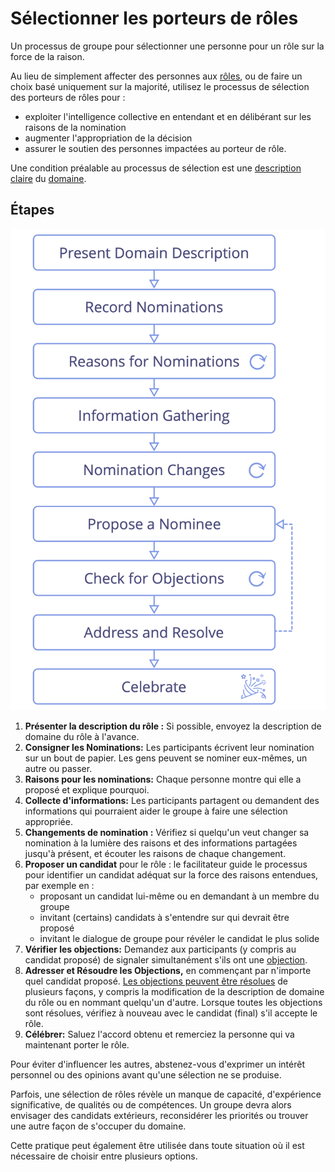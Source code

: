 # Sélectionner les porteurs de rôles

<summary>
Un processus de groupe pour sélectionner une personne pour un rôle sur la force de la raison.
</summary>

Au lieu de simplement affecter des personnes aux [rôles](section:role), ou de faire un choix basé uniquement sur la majorité, utilisez le processus de sélection des porteurs de rôles pour :

- exploiter l'intelligence collective en entendant et en délibérant sur les raisons de la nomination
- augmenter l'appropriation de la décision
- assurer le soutien des personnes impactées au porteur de rôle.

Une condition préalable au processus de sélection est une [description claire](section:clarify-and-develop-domains) du [domaine](glossary:domain).

## Étapes

![Processus de sélection de rôles](img/agreements/selection.png)

1. **Présenter la description du rôle :** Si possible, envoyez la description de domaine du rôle à l'avance.
2. **Consigner les Nominations:** Les participants écrivent leur nomination sur un bout de papier. Les gens peuvent se nominer eux-mêmes, un autre ou passer.
3. **Raisons pour les nominations:** Chaque personne montre qui elle a proposé et explique pourquoi.
4. **Collecte d'informations:** Les participants partagent ou demandent des informations qui pourraient aider le groupe à faire une sélection appropriée.
5. **Changements de nomination :** Vérifiez si quelqu'un veut changer sa nomination à la lumière des raisons et des informations partagées jusqu'à présent, et écouter les raisons de chaque changement.
6. **Proposer un candidat** pour le rôle : le facilitateur guide le processus pour identifier un candidat adéquat sur la force des raisons entendues, par exemple en :
    -   proposant un candidat lui-même ou en demandant à un membre du groupe
    -   invitant (certains) candidats à s'entendre sur qui devrait être proposé
    -   invitant le dialogue de groupe pour révéler le candidat le plus solide
7. **Vérifier les objections:** Demandez aux participants (y compris au candidat proposé) de signaler simultanément s'ils ont une [objection](glossary:objection).
8. **Adresser et Résoudre les Objections,** en commençant par n'importe quel candidat proposé. [Les objections peuvent être résolues](section:resolve-objections) de plusieurs façons, y compris la modification de la description de domaine du rôle ou en nommant quelqu'un d'autre. Lorsque toutes les objections sont résolues, vérifiez à nouveau avec le candidat (final) s'il accepte le rôle.
9. **Célébrer:** Saluez l'accord obtenu et remerciez la personne qui va maintenant porter le rôle.

Pour éviter d'influencer les autres, abstenez-vous d'exprimer un intérêt personnel ou des opinions avant qu'une sélection ne se produise.

Parfois, une sélection de rôles révèle un manque de capacité, d'expérience significative, de qualités ou de compétences. Un groupe devra alors envisager des candidats extérieurs, reconsidérer les priorités ou trouver une autre façon de s'occuper du domaine.

Cette pratique peut également être utilisée dans toute situation où il est nécessaire de choisir entre plusieurs options.
